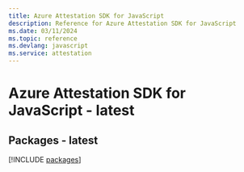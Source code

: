 ```yaml
---
title: Azure Attestation SDK for JavaScript
description: Reference for Azure Attestation SDK for JavaScript
ms.date: 03/11/2024
ms.topic: reference
ms.devlang: javascript
ms.service: attestation
---
```

# Azure Attestation SDK for JavaScript - latest
## Packages - latest
[!INCLUDE [packages](attestation-index.md)]